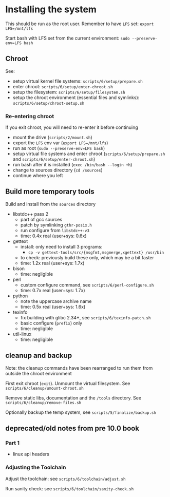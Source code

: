 # Installing the system

This should be run as the root user. Remember to have `LFS` set: `export LFS=/mnt/lfs`

Start bash with LFS set from the current environment: `sudo --preserve-env=LFS bash`

## Chroot

See:

- setup virtual kernel file systems: `scripts/6/setup/prepare.sh`
- enter chroot: `scripts/6/setup/enter-chroot.sh`
- setup the filesystem: `scripts/6/setup/filesystem.sh`
- setup the chroot environment (essential files and symlinks): `scripts/6/setup/chroot-setup.sh`

### Re-entering chroot

If you exit chroot, you will need to re-enter it before continuing

- mount the drive (`scripts/2/mount.sh`)
- export the `LFS` env var (`export LFS=/mnt/lfs`)
- run as root (`sudo --preserve-env=LFS bash`)
- setup virtual file systems and enter chroot (`scripts/6/setup/prepare.sh` and `scripts/6/setup/enter-chroot.sh`)
- run bash after it is installed (`exec /bin/bash --login +h`)
- change to sources directory (`cd /sources`)
- continue where you left

## Build more temporary tools

Build and install from the `sources` directory

- libstdc++ pass 2
    - part of gcc sources
    - patch by symlinking `gthr-posix.h`
    - run configure from `libstdc++-v3`
    - time: 0.4x real (user+sys: 0.6x)
- gettext
    - install: only need to install 3 programs:
        - `cp -v gettext-tools/src/{msgfmt,msgmerge,xgettext} /usr/bin`
    - to check: previously build these only, which may be a bit faster
    - time: 1.2x real (user+sys: 1.7x)
- bison
    - time: negligible
- perl
    - custom configure command, see `scripts/6/perl-configure.sh`
    - time: 0.7x real (user+sys: 1.7x)
- python
    - note the uppercase archive name
    - time: 0.5x real (user+sys: 1.6x)
- texinfo
    - fix building with glibc 2.34+, see `scripts/6/texinfo-patch.sh`
    - basic configure (`prefix`) only
    - time: negligible
- util-linux
    - time: negligible

## cleanup and backup

Note: the cleanup commands have been rearranged to run them from outside the chroot environment

First exit chroot (`exit`). Unmount the virtual filesystem. See `scripts/6/cleanup/umount-chroot.sh`

Remove static libs, documentation and the `/tools` directory. See `scripts/6/cleanup/remove-files.sh`

Optionally backup the temp system, see `scripts/5/finalize/backup.sh`

## deprecated/old notes from pre 10.0 book

### Part 1

- linux api headers

### Adjusting the Toolchain

Adjust the toolchain: see `scripts/6/toolchain/adjust.sh`

Run sanity check: see `scripts/6/toolchain/sanity-check.sh`
